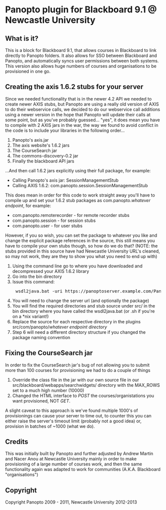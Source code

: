 Panopto plugin for Blackboard 9.1 @ Newcastle University
========================================================

What is it?
-----------

This is a block for Blackboard 9.1, that allows courses in Blackboard to link directly to Panopto folders. It also allows for SSO between Blackboard and Panopto, and automatically syncs user permissions between both systems. This version also allows huge numbers of courses and organisations to be provisioned in one go.

Creating the axis 1.6.2 stubs for your server
---------------------------------------------

Since we needed functionality that is in the newer 4.2 API we needed to create newer AXIS stubs, but Panopto are using a really old version of AXIS to do their webservice calls, we decided to do our webservice call additions using a newer version in the hope that Panopto will update their calls at some point, but as you've probably guessed... "yes", it does mean you have to compile with 2 AXIS jars in the war, the way we found to avoid conflict in the code is to include your libraries in the following order...

1. Panopto's axis.jar
2. The axis website's 1.6.2 jars
3. The CourseSearch jar
4. The commons-discovery-0.2 jar
5. Finally the blackboard API jars

...And then call 1.6.2 jars explicitly using their full package, for example:

* Calling Panopto's axis jar: SessionManagementStub
* Calling AXIS 1.6.2: com.panopto.session.SessionManagementStub

This does mean in order for this code to work straight away you'll have to compile up and set your 1.6.2 stub packages as com.panopto.*whatever endpoint*, for example:

* com.panopto.remoterecorder - for remote recorder stubs
* com.panopto.session - for session stubs
* com.panopto.user - for user stubs

However, if you so wish, you can set the package to whatever you like and change the explicit package references in the source, this still means you have to compile your own stubs though, so how do we do that? (NOTE: the stubs provided in this source have had Newcastle University URL's cleaned, so may not work, they are they to show you what you need to end up with)

1. Using the command line go to where you have downloaded and decompressed your AXIS 1.6.2 library
2. Go into the bin directory
3. Issue this command:

<pre>
	wsdl2java.bat -uri https://panoptoserver.example.com/Panopto/PublicAPISSL/4.2/SessionManagement.svc?wsdl -p com.panopto.session
</pre>

4. You will need to change the server url (and optionally the package)
5. You will find the required directories and stub source under src/ in the bin directory where you have called the wsdl2java.bat (or .sh if you're on a *nix variant!)
6. Replace the source for each respective directory in the plugins src/com/panopto/*whatever endpoint directory*
7. Step 6 will need a different directory structure if you changed the package naming convention

Fixing the CourseSearch jar
---------------------------

In order to fix the CourseSearch jar's bug of not allowing you to submit more than 100 courses for provisioning we had to do a couple of things

1. Override the class file in the jar with our own source file in our src/blackboard/webapps/searchwidgets/ directory with the MAX_ROWS set to a much high number (10000)
2. Changed the HTML interface to *POST* the courses/organistations you want provisioned, NOT *GET*.

A slight caveat to this approach is we've found multiple 1000's of provisionings can cause your server to time out, to counter this you can either raise the server's timeout limit (probably not a good idea) or, provision in batches of ~1000 (what we do).

Credits
-------

This was initially built by Panopto and further adjusted by Andrew Martin and Nacer Anou at Newcastle University mainly in order to make provisioning of a large number of courses work, and then the same functionality again was adapted to work for communities (A.K.A. Blackboard "organisations")

Copyright
---------

Copyright Panopto 2009 - 2011, Newcastle University 2012-2013
